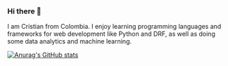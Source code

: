 ### Hi there 👋

I am Cristian from Colombia. I enjoy learning programming languages and frameworks for web development like Python and DRF, as well as doing some data analytics and machine learning.

[![Anurag's GitHub stats](https://github-readme-stats.vercel.app/api?username=camm93)](https://github.com/anuraghazra/github-readme-stats)
